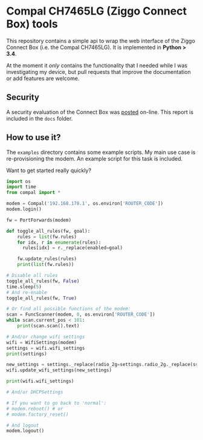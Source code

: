 Compal CH7465LG (Ziggo Connect Box) tools
=============================================

This repository contains a simple api to wrap the web interface of the Ziggo Connect Box (i.e. the
Compal CH7465LG). It is implemented in **Python > 3.4**.

At the moment it *only* contains the functionality that I needed while I was investigating my
device, but pull requests that improve the documentation or add features are welcome.

Security
--------
A security evaluation of the Connect Box was [posted](https://packetstormsecurity.com/files/137996/compalch7465lglc-bypassexec.txt)
on-line. This report is included in the `docs` folder.

How to use it?
--------------
The `examples` directory contains some example scripts. My main use case is re-provisioning the
modem. An example script for this task is included.

Want to get started really quickly?
```python
import os
import time
from compal import *

modem = Compal('192.168.178.1', os.environ['ROUTER_CODE'])
modem.login()

fw = PortForwards(modem)

def toggle_all_rules(fw, goal):
	rules = list(fw.rules)
	for idx, r in enumerate(rules):
	  rules[idx] = r._replace(enabled=goal)

	fw.update_rules(rules)
	print(list(fw.rules))

# Disable all rules
toggle_all_rules(fw, False)
time.sleep(5)
# And re-enable
toggle_all_rules(fw, True)

# Or find all possible functions of the modem:
scan = FuncScanner(modem, 0, os.environ['ROUTER_CODE'])
while scan.current_pos < 101:
	print(scan.scan().text)

# And/or change wifi settings
wifi = WifiSettings(modem)
settings = wifi.wifi_settings
print(settings)

new_settings = settings._replace(radio_2g=settings.radio_2g._replace(ssid='api_works'))
wifi.update_wifi_settings(new_settings)

print(wifi.wifi_settings)

# And/or DHCPSettings

# If you want to go back to 'normal':
# modem.reboot() # or
# modem.factory_reset()

# And logout
modem.logout()
```
